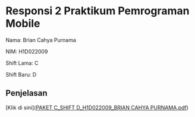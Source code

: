 # Responsi 2 Praktikum Pemrograman Mobile

Nama: Brian Cahya Purnama

NIM: H1D022009

Shift Lama: C

Shift Baru: D

## Penjelasan
[Klik di sini]([PAKET C_SHIFT D_H1D022009_BRIAN CAHYA PURNAMA.pdf](https://github.com/buriane/LabMobileResponsi2_Brian_D/blob/main/PAKET%20C_SHIFT%20D_H1D022009_BRIAN%20CAHYA%20PURNAMA.pdf))
